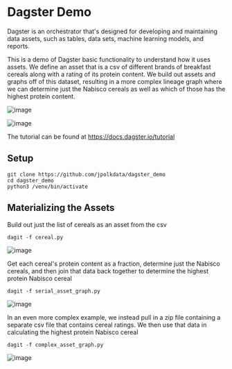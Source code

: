 # Dagster Demo
Dagster is an orchestrator that's designed for developing and maintaining data assets, such as tables, data sets, machine learning models, and reports.

This is a demo of Dagster basic functionality to understand how it uses assets. We define an asset that is a csv of different brands of breakfast cereals along with a rating of its protein content. We build out assets and graphs off of this dataset, resulting in a more complex lineage graph where we can determine just the Nabisco cereals as well as which of those has the highest protein content.

![image](https://user-images.githubusercontent.com/40530465/204061632-9fd63ad6-8794-4c8a-8c99-f369eeee1a96.png)

![image](https://user-images.githubusercontent.com/40530465/204061140-da23973b-d677-4c22-a776-bda2048f89b6.png)

The tutorial can be found at https://docs.dagster.io/tutorial

## Setup
```
git clone https://github.com/jpolkdata/dagster_demo
cd dagster_demo
python3 /venv/bin/activate
```

## Materializing the Assets
Build out just the list of cereals as an asset from the csv
```
dagit -f cereal.py
```
![image](https://user-images.githubusercontent.com/40530465/204061250-6f71ddd3-03eb-41ce-a6dd-b366ac40b641.png)

Get each cereal's protein content as a fraction, determine just the Nabisco cereals, and then join that data back together to determine the highest protein Nabisco cereal
```
dagit -f serial_asset_graph.py
```
![image](https://user-images.githubusercontent.com/40530465/204061507-bbaa4545-20d4-4b15-9a8b-86bf08c8fcac.png)

In an even more complex example, we instead pull in a zip file containing a separate csv file that contains cereal ratings. We then use that data in calculating the highest protein Nabisco cereal
```
dagit -f complex_asset_graph.py
```
![image](https://user-images.githubusercontent.com/40530465/204061961-a42918c1-d1c2-4b0e-9187-48995d2c2aef.png)



